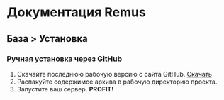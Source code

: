 Документация Remus
================

База > Установка
----

### Ручная установка через GitHub ###

1. Скачайте последнюю рабочую версию с сайта GitHub. [Скачать](https://github.com/RomensTeam/Remus/archive/master.zip "Скачать последнюю рабочую версию")
2. Распакуйте содержимое архива в рабочую директорию проекта.
3. Запустите ваш сервер. **PROFIT!**